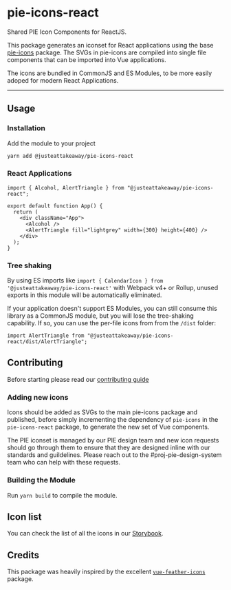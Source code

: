 # pie-icons-react

Shared PIE Icon Components for ReactJS.

This package generates an iconset for React applications using the base [pie-icons](https://www.npmjs.com/package/@justeattakeaway/pie-icons) package. The SVGs in pie-icons are compiled into single file components that can be imported into Vue applications.

The icons are bundled in CommonJS and ES Modules, to be more easily adoped for modern React Applications.

---

## Usage

### Installation

Add the module to your project

```bash
yarn add @justeattakeaway/pie-icons-react
```

### React Applications

```tsx
import { Alcohol, AlertTriangle } from "@justeattakeaway/pie-icons-react";

export default function App() {
  return (
    <div className="App">
      <Alcohol />
      <AlertTriangle fill="lightgrey" width={300} height={400} />
    </div>
  );
}
```

### Tree shaking

By using ES imports like `import { CalendarIcon } from '@justeattakeaway/pie-icons-react'` with Webpack v4+ or Rollup, unused exports in this module will be automatically eliminated.

If your application doesn't support ES Modules, you can still consume this library as a CommonJS module, but you will lose the tree-shaking capability. If so, you can use the per-file icons from from the `/dist` folder:

```tsx
import AlertTriangle from "@justeattakeaway/pie-icons-react/dist/AlertTriangle";
```

## Contributing

Before starting please read our [contributing guide](https://vue.pie.design/?path=/story/documentation-getting-started-contributing--page)

### Adding new icons

Icons should be added as SVGs to the main pie-icons package and published, before simply incrementing the dependency of `pie-icons` in the `pie-icons-react` package, to generate the new set of Vue components.

The PIE iconset is managed by our PIE design team and new icon requests should go through them to ensure that they are designed inline with our standards and guildelines. Please reach out to the #proj-pie-design-system team who can help with these requests.

### Building the Module

Run `yarn build` to compile the module.

## Icon list

You can check the list of all the icons in our [Storybook](https://react.pie.design/?path=/story/design-pie-icons--icons-story).

## Credits

This package was heavily inspired by the excellent [`vue-feather-icons`](https://github.com/egoist/vue-feather-icons) package.
